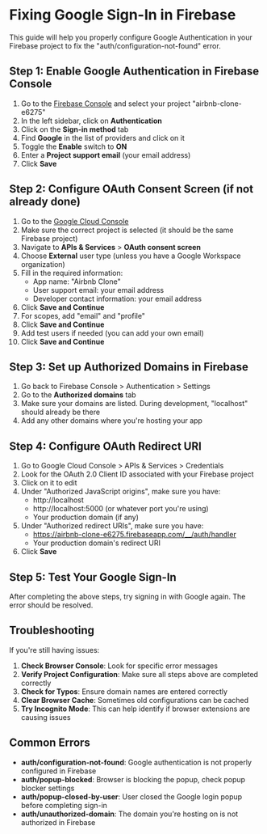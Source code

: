 # Fixing Google Sign-In in Firebase

This guide will help you properly configure Google Authentication in your Firebase project to fix the "auth/configuration-not-found" error.

## Step 1: Enable Google Authentication in Firebase Console

1. Go to the [Firebase Console](https://console.firebase.google.com/) and select your project "airbnb-clone-e6275"
2. In the left sidebar, click on **Authentication**
3. Click on the **Sign-in method** tab
4. Find **Google** in the list of providers and click on it
5. Toggle the **Enable** switch to **ON**
6. Enter a **Project support email** (your email address)
7. Click **Save**

## Step 2: Configure OAuth Consent Screen (if not already done)

1. Go to the [Google Cloud Console](https://console.cloud.google.com/)
2. Make sure the correct project is selected (it should be the same Firebase project)
3. Navigate to **APIs & Services** > **OAuth consent screen**
4. Choose **External** user type (unless you have a Google Workspace organization)
5. Fill in the required information:
   - App name: "Airbnb Clone"
   - User support email: your email address
   - Developer contact information: your email address
6. Click **Save and Continue**
7. For scopes, add "email" and "profile"
8. Click **Save and Continue**
9. Add test users if needed (you can add your own email)
10. Click **Save and Continue**

## Step 3: Set up Authorized Domains in Firebase

1. Go back to Firebase Console > Authentication > Settings
2. Go to the **Authorized domains** tab
3. Make sure your domains are listed. During development, "localhost" should already be there
4. Add any other domains where you're hosting your app

## Step 4: Configure OAuth Redirect URI

1. Go to Google Cloud Console > APIs & Services > Credentials
2. Look for the OAuth 2.0 Client ID associated with your Firebase project
3. Click on it to edit
4. Under "Authorized JavaScript origins", make sure you have:
   - http://localhost
   - http://localhost:5000 (or whatever port you're using)
   - Your production domain (if any)
5. Under "Authorized redirect URIs", make sure you have:
   - https://airbnb-clone-e6275.firebaseapp.com/__/auth/handler
   - Your production domain's redirect URI
6. Click **Save**

## Step 5: Test Your Google Sign-In

After completing the above steps, try signing in with Google again. The error should be resolved.

## Troubleshooting

If you're still having issues:

1. **Check Browser Console**: Look for specific error messages
2. **Verify Project Configuration**: Make sure all steps above are completed correctly
3. **Check for Typos**: Ensure domain names are entered correctly
4. **Clear Browser Cache**: Sometimes old configurations can be cached
5. **Try Incognito Mode**: This can help identify if browser extensions are causing issues

## Common Errors

- **auth/configuration-not-found**: Google authentication is not properly configured in Firebase
- **auth/popup-blocked**: Browser is blocking the popup, check popup blocker settings
- **auth/popup-closed-by-user**: User closed the Google login popup before completing sign-in
- **auth/unauthorized-domain**: The domain you're hosting on is not authorized in Firebase 
